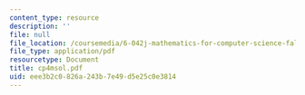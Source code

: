 ```yaml
---
content_type: resource
description: ''
file: null
file_location: /coursemedia/6-042j-mathematics-for-computer-science-fall-2005/eee3b2c0826a243b7e49d5e25c0e3814_cp4msol.pdf
file_type: application/pdf
resourcetype: Document
title: cp4msol.pdf
uid: eee3b2c0-826a-243b-7e49-d5e25c0e3814
---
```

